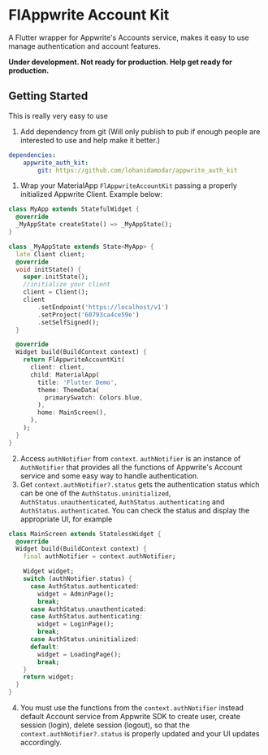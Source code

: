 # FlAppwrite Account Kit

A Flutter wrapper for Appwrite's Accounts service, makes it easy to use manage authentication and account features.

**Under development. Not ready for production. Help get ready for production.**

## Getting Started
This is really very easy to use
1. Add dependency from git (Will only publish to pub if enough people are interested to use and help make it better.)

```yaml
dependencies:
    appwrite_auth_kit:
        git: https://github.com/lohanidamodar/appwrite_auth_kit
```
1. Wrap your MaterialApp `FlAppwriteAccountKit` passing a properly initialized Appwrite Client. Example below:

```dart
class MyApp extends StatefulWidget {
  @override
  _MyAppState createState() => _MyAppState();
}

class _MyAppState extends State<MyApp> {
  late Client client;
  @override
  void initState() {
    super.initState();
    //initialize your client
    client = Client();
    client
        .setEndpoint('https://localhost/v1')
        .setProject('60793ca4ce59e')
        .setSelfSigned();
  }

  @override
  Widget build(BuildContext context) {
    return FlAppwriteAccountKit(
      client: client,
      child: MaterialApp(
        title: 'Flutter Demo',
        theme: ThemeData(
          primarySwatch: Colors.blue,
        ),
        home: MainScreen(),
      ),
    );
  }
}
```

2. Access `authNotifier` from `context`. `authNotifier` is an instance of `AuthNotifier` that provides all the functions of Appwrite's Account service and some easy way to handle authentication.
3. Get `context.authNotifier?.status` gets the authentication status which can be one of the `AuthStatus.uninitialized`, `AuthStatus.unauthenticated`, `AuthStatus.authenticating` and `AuthStatus.authenticated`. You can check the status and display the appropriate UI, for example

```dart
class MainScreen extends StatelessWidget {
  @override
  Widget build(BuildContext context) {
    final authNotifier = context.authNotifier;

    Widget widget;
    switch (authNotifier.status) {
      case AuthStatus.authenticated:
        widget = AdminPage();
        break;
      case AuthStatus.unauthenticated:
      case AuthStatus.authenticating:
        widget = LoginPage();
        break;
      case AuthStatus.uninitialized:
      default:
        widget = LoadingPage();
        break;
    }
    return widget;
  }
}
```
4. You must use the functions from the `context.authNotifier` instead default Account service from Appwrite SDK to create user, create session (login), delete session (logout), so that the `context.authNotifier?.status` is properly updated and your UI updates accordingly.